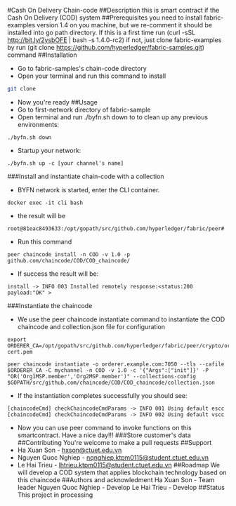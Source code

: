 #Cash On Delivery Chain-code
##Description
this is smart contract if the Cash On Delivery (COD) system 
##Prerequisites
you need to install fabric-examples version 1.4 on you machine, but we re-comment it should be installed into go path directory. If this is a first time run (curl -sSL http://bit.ly/2ysbOFE | bash -s 1.4.0-rc2) if not, just clone fabric-examples by run (git clone https://github.com/hyperledger/fabric-samples.git) command
##Installation
- Go to fabric-samples's chain-code directory  
- Open your terminal and run this command to install
```bash
git clone 
```
- Now you're ready
##Usage
- Go to first-network directory of fabric-sample
- Open terminal and run ./byfn.sh down to to clean up any previous environments:
```
./byfn.sh down
```
- Startup your network:
```
./byfn.sh up -c [your channel's name]
```
###Install and instantiate chain-code with a collection
- BYFN network is started, enter the CLI container.
```
docker exec -it cli bash
```
- the result will be 
```
root@81eac8493633:/opt/gopath/src/github.com/hyperledger/fabric/peer#
```
- Run this command
```
peer chaincode install -n COD -v 1.0 -p github.com/chaincode/COD/COD_chaincode/
```
- If success the result will be:
```
install -> INFO 003 Installed remotely response:<status:200 payload:"OK" >
```
###Instantiate the chaincode
- We use the peer chaincode instantiate command to instantiate the COD chaincode and collection.json file for configuration
```
export ORDERER_CA=/opt/gopath/src/github.com/hyperledger/fabric/peer/crypto/ordererOrganizations/example.com/orderers/orderer.example.com/msp/tlscacerts/tlsca.example.com-cert.pem
```
```
peer chaincode instantiate -o orderer.example.com:7050 --tls --cafile $ORDERER_CA -C mychannel -n COD -v 1.0 -c '{"Args":["init"]}' -P "OR('Org1MSP.member','Org2MSP.member')" --collections-config  $GOPATH/src/github.com/chaincode/COD/COD_chaincode/collection.json
```
- If the instantiation completes successfully you should see:
```
[chaincodeCmd] checkChaincodeCmdParams -> INFO 001 Using default escc
[chaincodeCmd] checkChaincodeCmdParams -> INFO 002 Using default vscc
```
- Now you can use peer command to invoke functions on this smartcontract. Have a nice day!!!
###Store customer's data
##Contributing
You're welcome to make a pull requests
##Support
- Ha Xuan Son - hxson@ctuet.edu.vn
- Nguyen Quoc Nghiep - nqnghiep.ktpm0115@student.ctuet.edu.vn
- Le Hai Trieu - lhtrieu.ktpm0115@student.ctuet.edu.vn
##Roadmap
We will develop a COD system that applies blockchain technology based on this chaincode
##Authors and acknowledment
Ha Xuan Son  - Team leader
Nguyen Quoc Nghiep - Develop
Le Hai Trieu - Develop
##Status
This project in processing